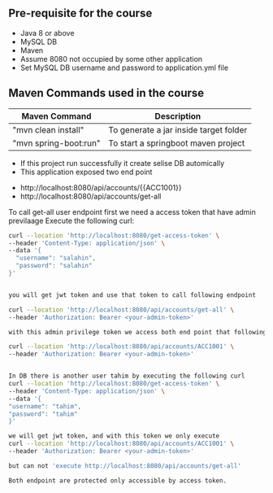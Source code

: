 ## Pre-requisite for the course
- Java 8 or above
- MySQL DB 
- Maven 
- Assume 8080 not occupied by some other application
- Set MySQL DB username and password to application.yml file
## Maven Commands used in the course

|     Maven Command       |     Description          |
| ------------- | ------------- |
| "mvn clean install" | To generate a jar inside target folder |
| "mvn spring-boot:run" | To start a springboot maven project |


- If this project run successfully it create selise DB automically
- This application exposed two end point

* http://localhost:8080/api/accounts/{{ACC1001}}
* http://localhost:8080/api/accounts/get-all 


To call get-all user endpoint 
    first we need a access token that have admin previlaage 
Execute the following curl:

```bash
curl --location 'http://localhost:8080/get-access-token' \
--header 'Content-Type: application/json' \
--data '{
  "username": "salahin",
  "password": "salahin"
}'


you will get jwt token and use that token to call following endpoint

curl --location 'http://localhost:8080/api/accounts/get-all' \
--header 'Authorization: Bearer <your-admin-token>'

with this admin privilege token we access both end point that following as well

curl --location 'http://localhost:8080/api/accounts/ACC1001' \
--header 'Authorization: Bearer <your-admin-token>'


In DB there is another user tahim by executing the following curl
curl --location 'http://localhost:8080/get-access-token' \
--header 'Content-Type: application/json' \
--data '{
"username": "tahim",
"password": "tahim"
}'

we will get jwt token, and with this token we only execute
curl --location 'http://localhost:8080/api/accounts/ACC1001' \
--header 'Authorization: Bearer <your-admin-token>'

but can not 'execute http://localhost:8080/api/accounts/get-all'

Both endpoint are protected only accessible by access token.